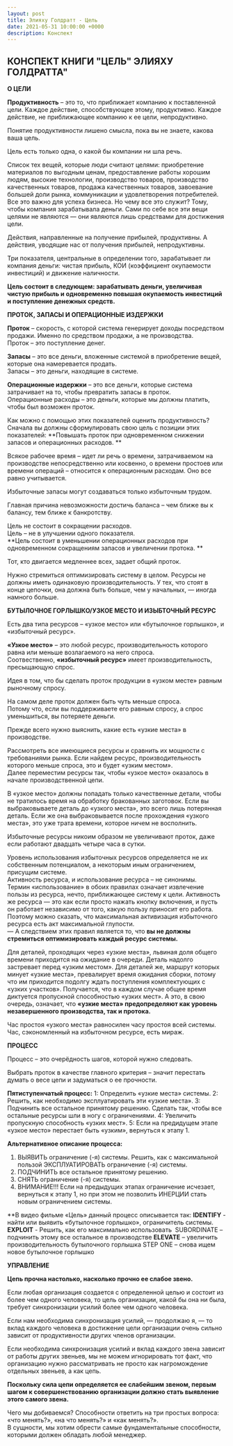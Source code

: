```yaml
---
layout: post
title: Элияху Голдратт - Цель
date: 2021-05-31 10:00:00 +0000
description: Конспект
---
```


## <span class="mark"> КОНСПЕКТ КНИГИ "ЦЕЛЬ" ЭЛИЯХУ ГОЛДРАТТА"</span>

**О ЦЕЛИ**

**Продуктивность** – это то, что приближает компанию к поставленной цели. Каждое действие, способствующее этому, продуктивно. Каждое действие, не приближающее компанию к ее цели, непродуктивно. 

Понятие продуктивности лишено смысла, пока вы не знаете, какова ваша цель.

Цель есть только одна, о какой бы компании ни шла речь.

Список тех вещей, которые люди считают целями: приобретение материалов по выгодным ценам, предоставление работы хорошим людям, высокие технологии, производство товаров, производство качественных товаров, продажа качественных товаров, завоевание большей доли рынка, коммуникации и удовлетворения потребителей.
Все это важно для успеха бизнеса. Но чему все это служит? Тому, чтобы компания зарабатывала деньги. Сами по себе все эти вещи целями не являются — они являются лишь средствами для достижения цели.

Действия, направленные на получение прибылей, продуктивны. А действия, уводящие нас от получения прибылей, непродуктивны. 

Три показателя, центральные в определении того, зарабатывает ли компания деньги: чистая прибыль, КОИ (коэффициент окупаемости инвестиций) и движение наличности.

**Цель состоит в следующем: зарабатывать деньги, увеличивая чистую прибыль и одновременно повышая окупаемость инвестиций и поступление денежных средств.**


**ПРОТОК, ЗАПАСЫ И ОПЕРАЦИОННЫЕ ИЗДЕРЖКИ**

**Проток** – скорость, с которой система генерирует доходы посредством продажи. Именно по средством продажи, а не производства.  
Проток – это поступление денег.

**Запасы** – это все деньги, вложенные системой в приобретение вещей, которые она намеревается продать.  
Запасы – это деньги, находящие в системе.

**Операционные издержки** – это все деньги, которые система затрачивает на то, чтобы превратить запасы в проток.  
Операционные расходы – это деньги, которые мы должны платить, чтобы был возможен проток. 

Как можно с помощью этих показателей оценить продуктивность?  
Сначала вы должны сформулировать свою цель с позиции этих показателей: **Повышать проток при одновременном снижении запасов и операционных расходов. **

Всякое рабочее время – идет ли речь о времени, затрачиваемом на производстве непосредственно или косвенно, о времени простоев или времени операций – относится к операционным расходам. Оно все равно учитывается. 

Избыточные запасы могут создаваться только избыточным трудом. 

Главная причина невозможности достичь баланса – чем ближе вы к балансу, тем ближе к банкротству.

Цель не состоит в сокращении расходов.  
Цель – не в улучшении одного показателя.  
**Цель состоит в уменьшении операционных расходов при одновременном сокращениям запасов и увеличении протока. **

Тот, кто двигается медленнее всех, задает общий проток. 

Нужно стремиться оптимизировать систему в целом. Ресурсы не должны иметь одинаковую производительность. У тех, что стоят в конце цепочки, она должна быть больше, чем у начальных, — иногда намного больше.

**БУТЫЛОЧНОЕ ГОРЛЫШКО/УЗКОЕ МЕСТО И ИЗЫБТОЧНЫЙ РЕСУРС**

Есть два типа ресурсов – «узкое место» или «бутылочное горлышко», и «избыточный ресурс».

**«Узкое место»** – это любой ресурс, производительность которого равна или меньше возлагаемого на него спроса.   
Соотвественно, **«избыточный ресурс»** имеет производительность, пресыщающую спрос. 

Идея в том, что бы сделать проток продукции в «узком месте» равным рыночному спросу. 

На самом деле проток должен быть чуть меньше спроса.  
Потому что, если вы поддерживаете его равным спросу, а спрос уменьшиться, вы потеряете деньги.

Прежде всего нужно выяснить, какие есть «узкие места» в производстве.

Рассмотреть все имеющиеся ресурсы и сравнить их мощности с требованиями рынка. Если найдем ресурс, производительность которого меньше спроса, это и будет «узким местом».   
Далее переместим ресурсы так, чтобы «узкое место» оказалось в начале производственной цепи. 

В «узкое место» должны попадать только качественные детали, чтобы не тратилось время на обработку бракованных заготовок. Если вы выбраковываете деталь до «узкого места», это всего лишь потерянная деталь. Если же она выбраковывается после прохождения «узкого места», это уже трата времени, которое ничем не восполнить.

Избыточные ресурсы никоим образом не увеличивают проток, даже если работают двадцать четыре часа в сутки.

Уровень использования избыточных ресурсов определяется не их собственным потенциалом, а некоторым иным ограничением, присущим системе.   
Активность ресурса, и использование ресурса – не синонимы.  
 Термин «использование» в обоих правилах означает извлечение пользы из ресурса, нечто, приближающее систему к цели. Активность же ресурса — это как если просто нажать кнопку включения, и пусть он работает независимо от того, какую пользу приносит его работа. Поэтому можно сказать, что максимальная активизация избыточного ресурса есть акт максимальной глупости.  
— А следствием этих правил является то, что **вы не должны стремиться оптимизировать каждый ресурс системы.**

Для деталей, проходящих через «узкие места», львиная доля общего времени приходится на ожидание в очереди. Деталь надолго застревает перед «узким местом». Для деталей же, маршрут которых минует «узкие места», превалирует время ожидания сборки, потому что им приходится подолгу ждать поступления комплектующих с «узких участков». Получается, что в каждом случае общее время диктуется пропускной способностью «узких мест». А это, в свою очередь, означает, что **«узкие места» предопределяют как уровень незавершенного производства, так и протока.**

Час простоя «узкого места» равносилен часу простоя всей системы. Час, сэкономленный на избыточном ресурсе, есть мираж.

**ПРОЦЕСС**

Процесс – это очерёдность шагов, которой нужно следовать.

Выбрать проток в качестве главного критерия – значит перестать думать о весе цепи и задуматься о ее прочности.

**Пятиступенчатый процесс:**
1: Определить «узкие места» системы.
2: Решить, как необходимо эксплуатировать эти «узкие места».
3: Подчинить все остальное принятому решению. Сделать так, чтобы все остальные ресурсы шли в ногу с ограничениями.
4: Увеличить пропускную способность «узких мест».
5: Если на предидущем этапе «узкое место» перестает быть «узким», вернуться к этапу 1.

**Альтернативное описание процесса:**
1. ВЫЯВИТЬ ограничение (-я) системы. Решить, как с максимальной пользой ЭКСПЛУАТИРОВАТЬ ограничение (-я) системы.
2. ПОДЧИНИТЬ все остальное принятому решению.
3. СНЯТЬ ограничение (-я) системы.
4. ВНИМАНИЕ!!! Если на предыдущих этапах ограничение исчезает, вернуться к этапу 1, но при этом не позволить ИНЕРЦИИ стать новым ограничением системы.

**В видео фильме «Цель» данный процесс описывается так:
**IDENTIFY** - найти или выявить «бутылочное горлышко», ограничитель системы.
**EXPLOIT** - Решить, как его максимально использовать  SUBORDINATE – подчинить этому все остальное в производстве
**ELEVATE** – увеличить производительность бутылочного горлышка STEP ONE – снова ищем новое бутылочное горлышко

**УПРАВЛЕНИЕ**

**Цепь прочна настолько, насколько прочно ее слабое звено.**

Если любая организация создается с определенной целью и состоит из более чем одного человека, то цель организации, какой бы она ни была, требует синхронизации усилий более чем одного человека.

Если нам необходима синхронизация усилий, — продолжаю я, — то вклад каждого человека в достижение цели организации очень сильно зависит от продуктивности других членов организации.

Если необходима синхронизация усилий и вклад каждого звена зависит от работы других звеньев, мы не можем игнорировать тот факт, что организацию нужно рассматривать не просто как нагромождение отдельных звеньев, а как цепь.

**Поскольку сила цепи определяется ее слабейшим звеном, первым шагом к совершенствованию организации должно стать выявление этого самого звена.**

Чего мы добиваемся? Способности ответить на три простых вопроса:   
«что менять?», «на что менять?» и «как менять?».  
В сущности, мы хотим обрести самые фундаментальные способности, которыми должен обладать любой менеджер.
